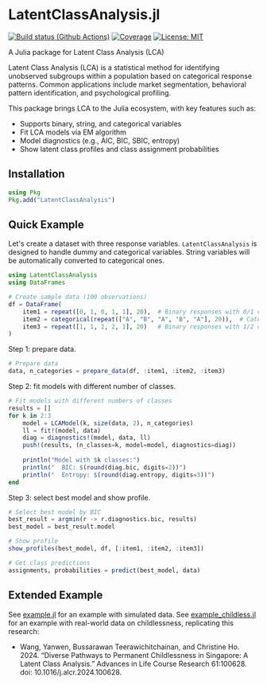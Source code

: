 # LatentClassAnalysis.jl

[![Build status (Github Actions)](https://github.com/yanwenwang24/LatentClassAnalysis.jl/workflows/CI/badge.svg)](https://github.com/yanwenwang24/LatentClassAnalysis.jl/actions)
[![Coverage](https://codecov.io/gh/yanwenwang24/LatentClassAnalysis.jl/branch/main/graph/badge.svg)](https://codecov.io/gh/yanwenwang24/LatentClassAnalysis.jl)
[![License: MIT](https://img.shields.io/badge/License-MIT-yellow.svg)](https://opensource.org/licenses/MIT)

A Julia package for Latent Class Analysis (LCA)

Latent Class Analysis (LCA) is a statistical method for identifying unobserved subgroups within a population based on categorical response patterns. Common applications include market segmentation, behavioral pattern identification, and psychological profiling.

This package brings LCA to the Julia ecosystem, with key features such as:

- Supports binary, string, and categorical variables
- Fit LCA models via EM algorithm
- Model diagnostics (e.g., AIC, BIC, SBIC, entropy)
- Show latent class profiles and class assignment probabilities

## Installation

```julia
using Pkg
Pkg.add("LatentClassAnalysis")
```

## Quick Example

Let's create a dataset with three response variables.
`LatentClassAnalysis` is designed to handle dummy and categorical variables.
String variables will be automatically converted to categorical ones.

```julia
using LatentClassAnalysis
using DataFrames

# Create sample data (100 observations)
df = DataFrame(
    item1 = repeat([0, 1, 0, 1, 1], 20),  # Binary responses with 0/1 coding
    item2 = categorical(repeat(["A", "B", "A", "B", "A"], 20)),  # Categorical
    item3 = repeat([1, 1, 2, 2, 1], 20)   # Binary responses with 1/2 coding
)
```

Step 1: prepare data.

```julia
# Prepare data
data, n_categories = prepare_data(df, :item1, :item2, :item3)
```

Step 2: fit models with different number of classes.

```julia
# Fit models with different numbers of classes
results = []
for k in 2:3
    model = LCAModel(k, size(data, 2), n_categories)
    ll = fit!(model, data)
    diag = diagnostics!(model, data, ll)
    push!(results, (n_classes=k, model=model, diagnostics=diag))
    
    println("Model with $k classes:")
    println("  BIC: $(round(diag.bic, digits=2))")
    println("  Entropy: $(round(diag.entropy, digits=3))")
end
```

Step 3: select best model and show profile.

```julia
# Select best model by BIC
best_result = argmin(r -> r.diagnostics.bic, results)
best_model = best_result.model

# Show profile
show_profiles(best_model, df, [:item1, :item2, :item3])

# Get class predictions
assignments, probabilities = predict(best_model, data)
```

## Extended Example

See [example.jl](examples/example.jl) for an example with simulated data.
See [example_childless.jl](examples/example_childless.jl) for an example with real-world data on childlessness, 
replicating this research:
- Wang, Yanwen, Bussarawan Teerawichitchainan, and Christine Ho. 2024. “Diverse Pathways to Permanent Childlessness in Singapore: A Latent Class Analysis.” Advances in Life Course Research 61:100628. doi: 10.1016/j.alcr.2024.100628.

